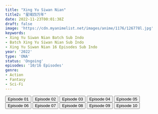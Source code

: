 ```yaml
---
title: "Xing Yu Siwan Nian"
title2: "星域四万年"
date: 2022-11-23T00:01:38Z
draft: false
image: 'https://cdn.myanimelist.net/images/anime/1176/126778l.jpg'
keywords:
- Xing Yu Siwan Nian Batch Sub Indo
- Batch Xing Yu Siwan Nian Sub Indo
- Xing Yu Siwan Nian 16 Episodes Sub Indo
year: '2022'
type: 'ONA'
status: 'Ongoing'
episodes: '10/16 Episodes'
genre:
- Action
- Fantasy
- Sci-Fi
---
```


<div class="d-g gg-5 gtc-r ai-c">
<button onclick="window.open('?arc=DGba52WuuK_20221005/1/MP4/Kuramanime-FORCULT-01-480p-Anichin','_blank')">Episode 01</button>
<button onclick="window.open('?arc=5DUYK3jEYi_20221005/2/MP4/Kuramanime-FORCULT-02-480p-Anichin','_blank')">Episode 02</button>
<button onclick="window.open('?arc=gDL44Q24zI_20221006/3/MP4/Kuramanime-FORCULT-03-480p-Anichin','_blank')">Episode 03</button>
<button onclick="window.open('?arc=w3mjBRWnZ4_20221011/4/MP4/Kuramanime-FORCULT-04-480p-Anichin','_blank')">Episode 04</button>
<button onclick="window.open('?arc=6xJwVcc2JM_20221018/5/MP4/Kuramanime-FORCULT-05-480p-Anichin','_blank')">Episode 05</button>
<button onclick="window.open('?arc=FUaBLz4zVd_20221025/6/MP4/Kuramanime-FORCULT-06-480p-Anichin','_blank')">Episode 06</button>
<button onclick="window.open('?arc=FNflW3nMiv_20221101/7/MP4/Kuramanime-FORCULT-07-480p-Anichin','_blank')">Episode 07</button>
<button onclick="window.open('?arc=rubcMz6lrZ_20221108/8/MP4/Kuramanime-FORCULT-08-480p-Anichin','_blank')">Episode 08</button>
<button onclick="window.open('?arc=etqVcVSRP2_20221115/9/MP4/Kuramanime-FORCULT-09-480p-Anichin','_blank')">Episode 09</button>
<button onclick="window.open('?arc=LRAJuWtBMl_20221122/10/MP4/Kuramanime-FORCULT-10-480p-Anichin','_blank')">Episode 10</button>
</div>